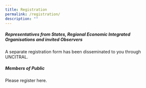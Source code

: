 ```yaml
---
title: Registration
permalink: /registration/
description: ""
---
```

##### **Representatives from States, Regional Economic Integrated Organisations and invited Observers**

A separate registration form has been disseminated to you through UNCITRAL.

##### **Members of Public**
Please register here.